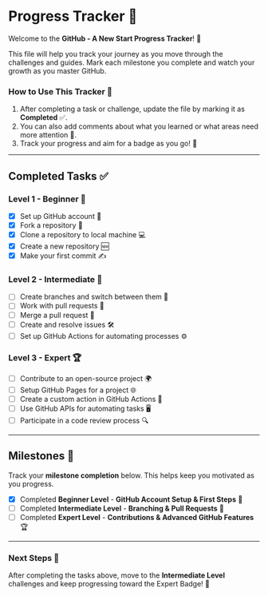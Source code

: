 # **Progress Tracker** 🎯

Welcome to the **GitHub - A New Start Progress Tracker**! 🚀

This file will help you track your journey as you move through the challenges and guides. Mark each milestone you complete and watch your growth as you master GitHub.

### **How to Use This Tracker** 📝
1. After completing a task or challenge, update the file by marking it as **Completed** ✅.
2. You can also add comments about what you learned or what areas need more attention 🧠.
3. Track your progress and aim for a badge as you go! 🏅

---

## **Completed Tasks** ✅

### **Level 1 - Beginner** 🌱
- [x] Set up GitHub account 🎉
- [x] Fork a repository 🍴
- [x] Clone a repository to local machine 💻
- [x] Create a new repository 🆕
- [x] Make your first commit ✍️

### **Level 2 - Intermediate** 💪
- [ ] Create branches and switch between them 🔀
- [ ] Work with pull requests 📩
- [ ] Merge a pull request 🔄
- [ ] Create and resolve issues 🛠️
- [ ] Set up GitHub Actions for automating processes ⚙️

### **Level 3 - Expert** 🏆
- [ ] Contribute to an open-source project 🌍
- [ ] Setup GitHub Pages for a project 🌐
- [ ] Create a custom action in GitHub Actions 🎨
- [ ] Use GitHub APIs for automating tasks 🖥️
- [ ] Participate in a code review process 🔍

---

## **Milestones** 🎯

Track your **milestone completion** below. This helps keep you motivated as you progress.

- [x] Completed **Beginner Level** - **GitHub Account Setup & First Steps** 🏅
- [ ] Completed **Intermediate Level** - **Branching & Pull Requests** 🔄
- [ ] Completed **Expert Level** - **Contributions & Advanced GitHub Features** 🏆

---

### **Next Steps** 🚀
After completing the tasks above, move to the **Intermediate Level** challenges and keep progressing toward the Expert Badge! 🌟
